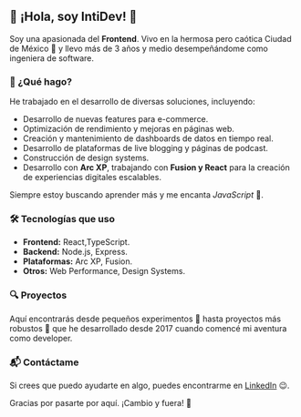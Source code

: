 <!--
**IntiDev/IntiDev** is a ✨ _special_ ✨ repository because its `README.md` (this file) appears on your GitHub profile. -->

## 👋 ¡Hola, soy IntiDev! 🖖  

Soy una apasionada del **Frontend**. Vivo en la hermosa pero caótica Ciudad de México 🏢 y llevo más de 3 años y medio desempeñándome como ingeniera de software.  

### 🚀 ¿Qué hago?  
He trabajado en el desarrollo de diversas soluciones, incluyendo:  
- Desarrollo de nuevas features para e-commerce.  
- Optimización de rendimiento y mejoras en páginas web.  
- Creación y mantenimiento de dashboards de datos en tiempo real.  
- Desarrollo de plataformas de live blogging y páginas de podcast.  
- Construcción de design systems.  
- Desarrollo con **Arc XP**, trabajando con **Fusion y React** para la creación de experiencias digitales escalables.  

Siempre estoy buscando aprender más y me encanta *JavaScript* 💛.  

### 🛠 Tecnologías que uso  
- **Frontend:** React,TypeScript.  
- **Backend:** Node.js, Express.  
- **Plataformas:** Arc XP, Fusion.  
- **Otros:** Web Performance, Design Systems.  

### 🔍 Proyectos  
Aquí encontrarás desde pequeños experimentos 🧪 hasta proyectos más robustos 🤖 que he desarrollado desde 2017 cuando comencé mi aventura como developer.  

### 📬 Contáctame  
Si crees que puedo ayudarte en algo, puedes encontrarme en [LinkedIn](https://www.linkedin.com/in/intidev/) 😉.  

Gracias por pasarte por aquí. ¡Cambio y fuera! 🚀  
